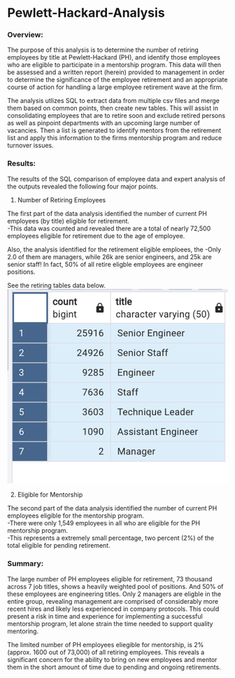 # Pewlett-Hackard-Analysis

### Overview:
The purpose of this analysis is to determine the number of retiring employees by title at Pewlett-Hackard (PH), and identify those employees who are eligible to participate in a mentorship program. This data will then be assessed and a written report (herein) provided to management in order to  determine the significance of the employee retirement and an appropriate course of action for handling a large employee retirement wave at the firm. 

The analysis utlizes SQL to extract data from multiple csv files and merge them based on common points, then create new tables. This will assist in consolidating employees that are to retire soon and exclude retired persons as well as pinpoint departments with an upcoming large number of vacancies. Then a list is generated to identify mentors from the retirement list and apply this information to the firms mentorship program and reduce turnover issues.

### Results:
The results of the SQL comparison of employee data and  expert analysis of the outputs revealed the following four major points.


1. Number of Retiring Employees

The first part of the data analysis identified the number of current PH employees (by title) eligible for retirement.  
-This data was counted and revealed there are a total of nearly 72,500 employees eligible for retirement due to the age of employee. 

Also, the analysis identified for the retirement eligible emploees, the
-Only 2.0 of them are managers, while 26k are senior engineers, and 25k are senior staff!  In fact, 50% of all retire eligble employees are engineer positions.  

See the retiring tables data below.
![Table_1](Data/unique_titles.png)


2. Eligible for Mentorship

The second part of the data analysis identified the number of current PH employees eligible for the mentorship program.  
-There were only 1,549 employees in all who are eligible for the PH mentorship program.  
-This represents a extremely small percentage, two percent (2%) of the total eligible for pending retirement.

### Summary:
The large number of PH employees eligible for retirement,  73 thousand across 7 job titles, shows a heavily weighted  pool of positions.  And 50% of these employees are engineering titles.  Only 2 managers are eligble in the entire group, revealing management are comprised of considerably more recent hires and likely less experienced in company protocols. This could present a risk in time and experience for implementing a successful mentorship program, let alone strain the time needed to support quality mentoring.

The limited number of PH employees eliegible for mentorship, is 2% (approx. 1600 out of 73,000) of all retiring employees.  This reveals a significant concern for the ability to bring on new employees and mentor them in the short amount of time due to pending and ongoing retirements.